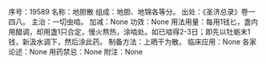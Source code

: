 序号：19589
名称：地胆散
组成：地胆、地锦各等分。
出处：《圣济总录》卷一四八。
主治：一切虫啮。
加减：None
功效：None
用法用量：每用1钱匕，盏内用醋调，却用盏1只合定，慢火熬热，涂啮处。如已啮得2-3日；即先以牡蛎末1钱，新汲水调下，然后涂此药。
制备方法：上晒干为散。
临床应用：None
各家论述：None
用药禁忌：None
附注：None
